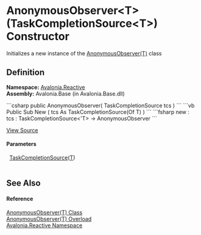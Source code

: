 # AnonymousObserver&lt;T&gt;(TaskCompletionSource&lt;T&gt;) Constructor


Initializes a new instance of the <a href="T_Avalonia_Reactive_AnonymousObserver_1">AnonymousObserver(T)</a> class



## Definition
**Namespace:** <a href="N_Avalonia_Reactive">Avalonia.Reactive</a>  
**Assembly:** Avalonia.Base (in Avalonia.Base.dll)

<Tabs groupId="api-code-preview">
<TabItem value="csharp" label="C#">
```csharp
public AnonymousObserver(
	TaskCompletionSource<T> tcs
)
```
</TabItem>
<TabItem value="vb" label="VB">
```vb
Public Sub New ( 
	tcs As TaskCompletionSource(Of T)
)
```
</TabItem>
<TabItem value="fsharp" label="F#">
```fsharp
new : 
        tcs : TaskCompletionSource<'T> -> AnonymousObserver
```
</TabItem>
</Tabs>



<a href="https://github.com/AvaloniaUI/Avalonia/tree/master/src/Avalonia.Base/Reactive/AnonymousObserver.cs#L17" title="View the source code">View Source</a>



#### Parameters
<dl><dt>  <a href="https://learn.microsoft.com/dotnet/api/system.threading.tasks.taskcompletionsource-1" target="_blank" rel="noopener noreferrer">TaskCompletionSource</a>(<a href="T_Avalonia_Reactive_AnonymousObserver_1">T</a>)</dt><dd> </dd></dl>

## See Also


#### Reference
<a href="T_Avalonia_Reactive_AnonymousObserver_1">AnonymousObserver(T) Class</a>  
<a href="Overload_Avalonia_Reactive_AnonymousObserver_1__ctor">AnonymousObserver(T) Overload</a>  
<a href="N_Avalonia_Reactive">Avalonia.Reactive Namespace</a>  

